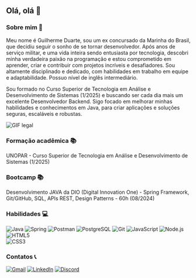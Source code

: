 ## Olá, olá 👋

### Sobre mim 👤
Meu nome é Guilherme Duarte, sou um ex concursado da Marinha do Brasil, que decidiu seguir o sonho de se tornar desenvolvedor. Após anos de serviço militar, e uma vida inteira sendo entusiasta por tecnologia, descobri minha verdadeira paixão na programação e estou comprometido em aprender, criar e contribuir com projetos incríveis e desafiadores. Sou altamente disciplinado e dedicado, com habilidades em trabalho em equipe e adaptabilidade. Possuo nível de inglês intermediário.

Sou formado no Curso Superior de Tecnologia em Análise e Desenvolvimento de Sistemas (1/2025) e buscando ser cada dia mais um excelente Desenvolvedor Backend. Sigo focado em melhorar minhas habilidades e conhecimentos em Java, para criar aplicações e soluções seguras, escaláveis e robustas.

![GIF legal](https://i.pinimg.com/originals/41/60/61/416061b9d95e206d7bbeb51e644cca6e.gif)

### Formação acadêmica 📚
UNOPAR - Curso Superior de Tecnologia em Análise e Desenvolvimento de Sistemas (1/2025)

### Bootcamp 📚
Desenvolvimento JAVA da DIO (Digital Innovation One) - Spring Framework, Git/GitHub, SQL, APIs REST, Design Patterns - 60h (08/2024)

### Habilidades 💻

![Java](https://img.shields.io/badge/java-%23ED8B00.svg?style=for-the-badge&logo=openjdk&logoColor=white) ![Spring](https://img.shields.io/badge/spring-%236DB33F.svg?style=for-the-badge&logo=spring&logoColor=white) ![Postman](https://img.shields.io/badge/Postman-FF6C37.svg?style=for-the-badge&logo=Postman&logoColor=white) ![PostgreSQL](https://img.shields.io/badge/postgresql-4169e1?style=for-the-badge&logo=postgresql&logoColor=white) ![Git](https://img.shields.io/badge/GIT-E44C30?style=for-the-badge&logo=git&logoColor=white) ![JavaScript](https://img.shields.io/badge/JavaScript-F7DF1E?style=for-the-badge&logo=javascript&logoColor=black)  ![Node.js](https://img.shields.io/badge/Node.js-43853D?style=for-the-badge&logo=node.js&logoColor=white) ![HTML5](https://img.shields.io/badge/HTML5-E34F26?style=for-the-badge&logo=html5&logoColor=white)  
![CSS3](https://img.shields.io/badge/CSS3-1572B6?style=for-the-badge&logo=css3&logoColor=white)  

### Contatos 📞
[![Gmail](https://img.shields.io/badge/Gmail-333333?style=for-the-badge&logo=gmail&logoColor=red)](mailto:guilherme.gduarte58@gmail.com) 
[![LinkedIn](https://img.shields.io/badge/LinkedIn-0077B5?style=for-the-badge&logo=linkedin&logoColor=white)](https://www.linkedin.com/in/guilherme-duarrte/) 
[![Discord](https://img.shields.io/badge/Discord-7289DA?style=for-the-badge&logo=discord&logoColor=white)](https://discord.com/channels/@guxlhrm/)
